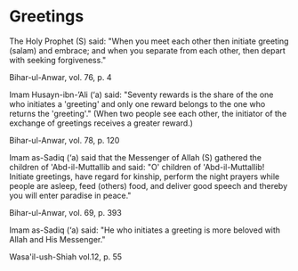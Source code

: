 Greetings
=========

The Holy Prophet (S) said: "When you meet each other then initiate
greeting (salam) and embrace; and when you separate from each other,
then depart with seeking forgiveness."

Bihar-ul-Anwar, vol. 76, p. 4

Imam Husayn-ibn-’Ali (‘a) said: "Seventy rewards is the share of the one
who initiates a 'greeting' and only one reward belongs to the one who
returns the 'greeting'." (When two people see each other, the initiator
of the exchange of greetings receives a greater reward.)

Bihar-ul-Anwar, vol. 78, p. 120

Imam as-Sadiq (‘a) said that the Messenger of Allah (S) gathered the
children of 'Abd-il-Muttallib and said: "O' children of
'Abd-il-Muttallib! Initiate greetings, have regard for kinship, perform
the night prayers while people are asleep, feed (others) food, and
deliver good speech and thereby you will enter paradise in peace."

Bihar-ul-Anwar, vol. 69, p. 393

Imam as-Sadiq (‘a) said: "He who initiates a greeting is more beloved
with Allah and His Messenger."

Wasa'il-ush-Shiah vol.12, p. 55


